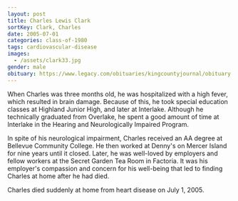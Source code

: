 ```yaml
---
layout: post
title: Charles Lewis Clark
sortKey: Clark, Charles
date: 2005-07-01
categories: class-of-1980
tags: cardiovascular-disease
images:
  - /assets/clark33.jpg
gender: male
obituary: https://www.legacy.com/obituaries/kingcountyjournal/obituary.aspx?n=charles-lewis-clark-chuck&pid=14472183
---
```

When Charles was three months old, he was hospitalized with a high fever, which resulted in brain damage. Because of this, he took special education classes at Highland Junior High, and later at Interlake. Although he technically graduated from Overlake, he spent a good amount of time at Interlake in the Hearing and Neurologically Impaired Program.

In spite of his neurological impairment, Charles received an AA degree at Bellevue Community College. He then worked at Denny's on Mercer Island for nine years until it closed. Later, he was well-loved by employers and fellow workers at the Secret Garden Tea Room in Factoria. It was his employer's compassion and concern for his well-being that led to finding Charles at home after he had died. 

Charles died suddenly at home from heart disease on July 1, 2005.